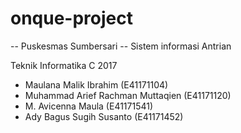 # onque-project

-- Puskesmas Sumbersari --
Sistem informasi Antrian

Teknik Informatika C 2017
- Maulana Malik Ibrahim (E41171104)
- Muhammad Arief Rachman Muttaqien (E41171120)
- M. Avicenna Maula (E41171541)
- Ady Bagus Sugih Susanto (E41171452)
